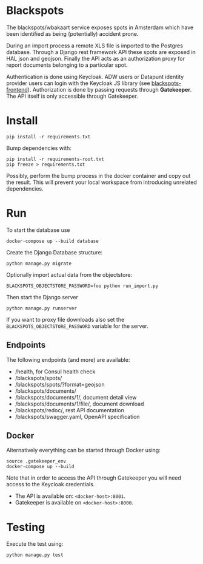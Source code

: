 # Blackspots
The blackspots/wbakaart service exposes spots in Amsterdam which have been identified as being (potentially) accident prone.

During an import process a remote XLS file is imported to the Postgres database.
Through a Django rest framework API these spots are exposed in HAL json and geojson.
Finally the API acts as an authorization proxy for report documents belonging to a particular spot.

Authentication is done using Keycloak.
ADW users or Datapunt identity provider users can login with the Keycloak JS library (see [blackspots-frontend](https://github.com/Amsterdam/blackspots-frontend/)).
Authorization is done by passing requests through **Gatekeeper**.
The API itself is only accessible through Gatekeeper.  


# Install

```
pip install -r requirements.txt
```

Bump dependencies with:

```
pip install -r requirements-root.txt
pip freeze > requirements.txt
```

Possibly, perform the bump process in the docker container and copy out the result.
This will prevent your local workspace from introducing unrelated dependencies.


# Run

To start the database use

```
docker-compose up --build database
```

Create the Django Database structure:

```
python manage.py migrate
```

Optionally import actual data from the objectstore:

```
BLACKSPOTS_OBJECTSTORE_PASSWORD=foo python run_import.py
``` 

Then start the Django server

```
python manage.py runserver
```

If you want to proxy file downloads also set the `BLACKSPOTS_OBJECTSTORE_PASSWORD` variable for the server. 

## Endpoints

The following endpoints (and more) are available:
* /health, for Consul health check
* /blackspots/spots/
* /blackspots/spots/?format=geojson
* /blackspots/documents/
* /blackspots/documents/1/, document detail view
* /blackspots/documents/1/file/, document download
* /blackspots/redoc/, rest API documentation
* /blackspots/swagger.yaml, OpenAPI specification

## Docker

Alternatively everything can be started through Docker using:

```
source .gatekeeper_env
docker-compose up --build
```

Note that in order to access the API through Gatekeeper you will need access to the Keycloak credentials.

* The API is available on: `<docker-host>:8001`.
* Gatekeeper is available on `<docker-host>:8000`.


# Testing

Execute the test using:

```bash
python manage.py test
```
